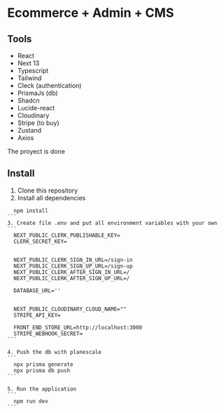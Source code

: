 # Ecommerce + Admin + CMS

## Tools
- React
- Next 13
- Typescript
- Tailwind
- Cleck (authentication)
- PrismaJs (db)
- Shadcn
- Lucide-react
- Cloudinary
- Stripe (to buy)
- Zustand
- Axios

The proyect is done

## Install

1. Clone this repository
2. Install all dependencies
````
  npm install
```
3. Create file .env and put all environment variables with your own
```
  NEXT_PUBLIC_CLERK_PUBLISHABLE_KEY=
  CLERK_SECRET_KEY=


  NEXT_PUBLIC_CLERK_SIGN_IN_URL=/sign-in
  NEXT_PUBLIC_CLERK_SIGN_UP_URL=/sign-up
  NEXT_PUBLIC_CLERK_AFTER_SIGN_IN_URL=/
  NEXT_PUBLIC_CLERK_AFTER_SIGN_UP_URL=/

  DATABASE_URL=''


  NEXT_PUBLIC_CLOUDINARY_CLOUD_NAME=""
  STRIPE_API_KEY=

  FRONT_END_STORE_URL=http://localhost:3000
  STRIPE_WEBHOOK_SECRET=
```

4. Push the db with planescale
```
  npx prisma generate
  npx prisma db push
```

5. Run the application
```
  npm run dev
```